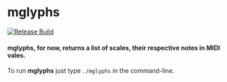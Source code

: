 # mglyphs

[![Release Build](https://github.com/pd3v/intervals/actions/workflows/cmake+submodule.yml/badge.svg)](https://github.com/pd3v/intervals/actions/workflows/cmake+submodule.yml)

#### mglyphs, for now, returns a list of scales, their respective notes in MIDI vales.


To run **mglyphs** just type `./mglyphs` in the command-line.
